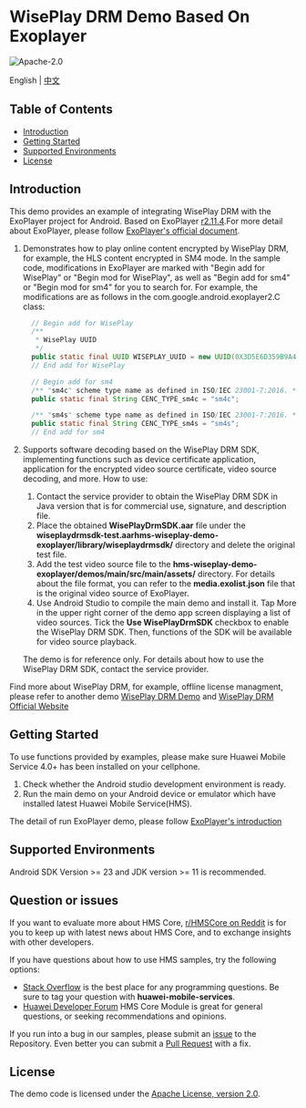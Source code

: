 # WisePlay DRM Demo Based On Exoplayer #

![Apache-2.0](https://img.shields.io/badge/license-Apache-blue)

English | [中文](https://github.com/HMS-Core/hms-wiseplay-demo-exoplayer/blob/master/readme_zh.md)

## Table of Contents

* [Introduction](#introduction)
* [Getting Started](#getting-started)
* [Supported Environments](#supported-environments)
* [License](#license)

## Introduction

This demo provides an example of integrating WisePlay DRM with the ExoPlayer project for Android. Based on ExoPlayer [r2.11.4](https://github.com/google/ExoPlayer/releases/tag/r2.11.4).For more detail about ExoPlayer, please follow [ExoPlayer's official document](https://exoplayer.dev/).

1. Demonstrates how to play online content encrypted by WisePlay DRM, for example, the HLS content encrypted in SM4 mode.
   In the sample code, modifications in ExoPlayer are marked with "Begin add for WisePlay" or "Begin mod for WisePlay", as well as "Begin add for sm4" or "Begin mod for sm4" for you to search for.
   For example, the modifications are as follows in the com.google.android.exoplayer2.C class:
    ```java
      // Begin add for WisePlay
      /**
       * WisePlay UUID
       */
      public static final UUID WISEPLAY_UUID = new UUID(0X3D5E6D359B9A41E8L, 0XB843DD3C6E72C42CL);
      // End add for WisePlay

      // Begin add for sm4
      /** "sm4c" scheme type name as defined in ISO/IEC 23001-7:2016. */
      public static final String CENC_TYPE_sm4c = "sm4c";

      /** "sm4s" scheme type name as defined in ISO/IEC 23001-7:2016. */
      public static final String CENC_TYPE_sm4s = "sm4s";
      // End add for sm4
    ```

2. Supports software decoding based on the WisePlay DRM SDK, implementing functions such as device certificate application, application for the encrypted video source certificate, video source decoding, and more.
   How to use:
   1. Contact the service provider to obtain the WisePlay DRM SDK in Java version that is for commercial use, signature, and description file.
   2. Place the obtained **WisePlayDrmSDK.aar** file under the **wiseplaydrmsdk-test.aarhms-wiseplay-demo-exoplayer/library/wiseplaydrmsdk/** directory and delete the original test file.
   3. Add the test video source file to the **hms-wiseplay-demo-exoplayer/demos/main/src/main/assets/** directory. For details about the file format, you can refer to the **media.exolist.json** file that is the original video source of ExoPlayer.
   4. Use Android Studio to compile the main demo and install it. Tap More in the upper right corner of the demo app screen displaying a list of video sources. Tick the **Use WisePlayDrmSDK** checkbox to enable the WisePlay DRM SDK. Then, functions of the SDK will be available for video source playback.

   The demo is for reference only. For details about how to use the WisePlay DRM SDK, contact the service provider.

Find more about WisePlay DRM, for example, offline license managment, please refer to another demo [WisePlay DRM Demo](https://github.com/HMS-Core/hms-wiseplay-demo) and [WisePlay DRM Official Website](https://developer.huawei.com/consumer/en/doc/development/HMS-Guides/wiseplay-introduction)


## Getting Started

To use functions provided by examples, please make sure Huawei Mobile Service 4.0+ has been installed on your cellphone.
1. Check whether the Android studio development environment is ready.
2. Run the main demo on your Android device or emulator which have installed latest Huawei Mobile Service(HMS).

The detail of run ExoPlayer demo, please follow [ExoPlayer's introduction](https://github.com/google/ExoPlayer/blob/release-v2/demos/README.md)

## Supported Environments

Android SDK Version >= 23 and JDK version >= 11 is recommended.

## Question or issues
If you want to evaluate more about HMS Core,
[r/HMSCore on Reddit](https://www.reddit.com/r/HMSCore/) is for you to keep up with latest news about HMS Core, and to exchange insights with other developers.

If you have questions about how to use HMS samples, try the following options:
- [Stack Overflow](https://stackoverflow.com/questions/tagged/huawei-mobile-services) is the best place for any programming questions. Be sure to tag your question with
  **huawei-mobile-services**.
- [Huawei Developer Forum](https://forums.developer.huawei.com/forumPortal/en/home?fid=0101187876626530001) HMS Core Module is great for general questions, or seeking recommendations and opinions.

If you run into a bug in our samples, please submit an [issue](https://github.com/HMS-Core/hms-wiseplay-demo-exoplayer/issues) to the Repository. Even better you can submit a [Pull Request](https://github.com/HMS-Core/hms-wiseplay-demo-exoplayer/pulls) with a fix.

##  License
The demo code is licensed under the [Apache License, version 2.0](http://www.apache.org/licenses/LICENSE-2.0).
